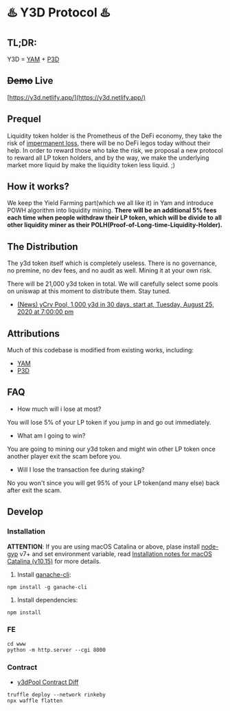 #  ♨️ Y3D Protocol ♨️

## TL;DR:

Y3D = [YAM](https://yam.finance) + [P3D](https://powh.io)

## <del>Demo</del> Live
[https://y3d.netlify.app/](https://y3d.netlify.app/)

## Prequel 

Liquidity token holder is the Prometheus of the DeFi economy, they take the risk of [impermanent loss](https://medium.com/@pintail/uniswap-a-good-deal-for-liquidity-providers-104c0b6816f2), there will be no DeFi legos today without their help. In order to reward those who take the risk, we proposal a new protocol to reward all LP token holders, and by the way, we make the underlying market more liquid by make the liquidity token less liquid. ;)

## How it works?

We keep the Yield Farming part(which we all like it) in Yam and introduce POWH algorithm into liquidity mining. **There will be an additional 5% fees each time when people withdraw their LP token, which will be divide to all other liquidity miner as their POLH(Proof-of-Long-time-Liquidity-Holder).**

## The Distribution

The y3d token itself which is completely useless. There is no governance, no premine, no dev fees, and no audit as well. Mining it at your own risk.

There will be 21,000 y3d token in total. We will carefully select some pools on uniswap at this moment to distribute them. Stay tuned.

- [(News) yCrv Pool, 1,000 y3d in 30 days, start at, Tuesday, August 25, 2020 at 7:00:00 pm](https://twitter.com/Y3dScam/status/1297933387202613251)


## Attributions
Much of this codebase is modified from existing works, including:
- [YAM](https://yam.finance)
- [P3D](https://powh.io)


## FAQ

- How much will i lose at most?

You will lose 5% of your LP token if you jump in and go out immediately.

- What am I going to win?

You are going to mining our y3d token and might win other LP token once another player exit the scam before you.

- Will I lose the transaction fee during staking?

No you won't since you will get 95% of your LP token(and many else) back after exit the scam.

## Develop

### Installation

**ATTENTION**: If you are using macOS Catalina or above, plase install [node-gyp](https://github.com/nodejs/node-gyp) v7+ and set environment variable, read [Installation notes for macOS Catalina (v10.15)](https://github.com/nodejs/node-gyp/blob/master/macOS_Catalina.md) for more details.

1. Install [ganache-cli](https://github.com/trufflesuite/ganache-cli):

```shell
npm install -g ganache-cli
```

1. Install dependencies:

```shell
npm install
```

### FE
```shell
cd www
python -m http.server --cgi 8000
```

### Contract
- [y3dPool Contract Diff](https://gist.github.com/lychees/8cf40410871e98438080963913302a83/revisions)

```shell
truffle deploy --network rinkeby
npx waffle flatten
```
